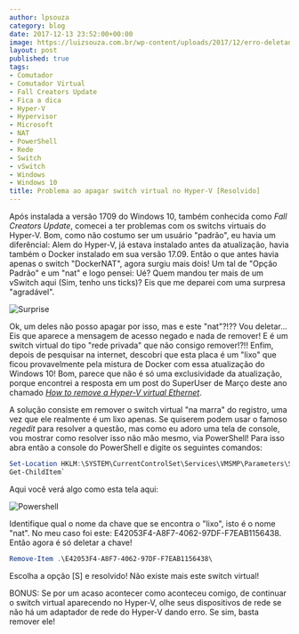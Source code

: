 ```yaml
---
author: lpsouza
category: blog
date: 2017-12-13 23:52:00+00:00
image: https://luizsouza.com.br/wp-content/uploads/2017/12/erro-deletando-vmswitch.png
layout: post
published: true
tags:
- Comutador
- Comutador Virtual
- Fall Creators Update
- Fica a dica
- Hyper-V
- Hypervisor
- Microsoft
- NAT
- PowerShell
- Rede
- Switch
- vSwitch
- Windows
- Windows 10
title: Problema ao apagar switch virtual no Hyper-V [Resolvido]
---
```


Após instalada a versão 1709 do Windows 10, também conhecida como _Fall Creators Update_, comecei a ter problemas com os switchs virtuais do Hyper-V. Bom, como não costumo ser um usuário "padrão", eu havia um diferêncial: Alem do Hyper-V, já estava instalado antes da atualização, havia também o Docker instalado em sua versão 17.09. Então o que antes havia apenas o switch "DockerNAT", agora surgiu mais dois! Um tal de "Opção Padrão" e um "nat" e logo pensei: Ué? Quem mandou ter mais de um vSwitch aqui (Sim, tenho uns ticks)? Eis que me deparei com uma surpresa "agradável".

![Surprise](https://luizsouza.com.br/wp-content/uploads/2017/12/aviso-opcao-padrao.png)

Ok, um deles não posso apagar por isso, mas e este "nat"?!?? Vou deletar... Eis que aparece a mensagem de acesso negado e nada de remover! E é um switch virtual do tipo "rede privada" que não consigo remover!?!! Enfim, depois de pesquisar na internet, descobri que esta placa é um "lixo" que ficou provavelmente pela mistura de Docker com essa atualização do Windows 10! Bom, parece que não é só uma exclusividade da atualização, porque encontrei a resposta em um post do SuperUser de Março deste ano chamado _[How to remove a Hyper-V virtual Ethernet](https://superuser.com/a/1192507)_.

A solução consiste em remover o switch virtual "na marra" do registro, uma vez que ele realmente é um lixo apenas. Se quiserem podem usar o famoso _regedit_ para resolver a questão, mas como eu adoro uma tela de console, vou mostrar como resolver isso não mão mesmo, via PowerShell! Para isso abra então a console do PowerShell e digite os seguintes comandos:

```powershell
Set-Location HKLM:\SYSTEM\CurrentControlSet\Services\VMSMP\Parameters\SwitchList
Get-ChildItem`
```

Aqui você verá algo como esta tela aqui:

![Powershell](https://luizsouza.com.br/wp-content/uploads/2017/12/powershell1.png)

Identifique qual o nome da chave que se encontra o "lixo", isto é o nome "nat". No meu caso foi este: E42053F4-A8F7-4062-97DF-F7EAB1156438. Então agora é só deletar a chave!

```powershell
Remove-Item .\E42053F4-A8F7-4062-97DF-F7EAB1156438\
```

Escolha a opção [S] e resolvido! Não existe mais este switch virtual!

BONUS: Se por um acaso acontecer como aconteceu comigo, de continuar o switch virtual aparecendo no Hyper-V, olhe seus dispositivos de rede se não há um adaptador de rede do Hyper-V dando erro. Se sim, basta remover ele!